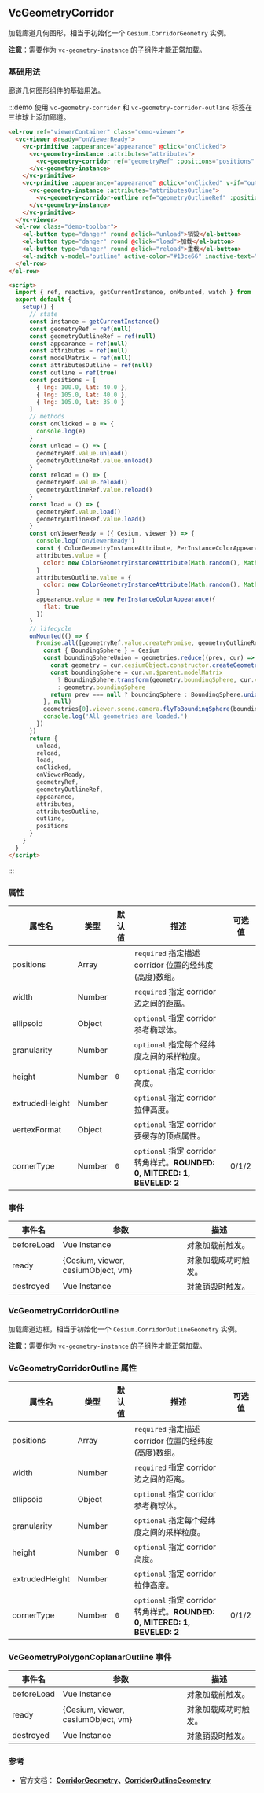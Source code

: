 ## VcGeometryCorridor

加载廊道几何图形，相当于初始化一个 `Cesium.CorridorGeometry` 实例。

**注意**：需要作为 `vc-geometry-instance` 的子组件才能正常加载。

### 基础用法

廊道几何图形组件的基础用法。

:::demo 使用 `vc-geometry-corridor` 和 `vc-geometry-corridor-outline` 标签在三维球上添加廊道。

```html
<el-row ref="viewerContainer" class="demo-viewer">
  <vc-viewer @ready="onViewerReady">
    <vc-primitive :appearance="appearance" @click="onClicked">
      <vc-geometry-instance :attributes="attributes">
        <vc-geometry-corridor ref="geometryRef" :positions="positions" :width="250000"></vc-geometry-corridor>
      </vc-geometry-instance>
    </vc-primitive>
    <vc-primitive :appearance="appearance" @click="onClicked" v-if="outline">
      <vc-geometry-instance :attributes="attributesOutline">
        <vc-geometry-corridor-outline ref="geometryOutlineRef" :positions="positions" :width="250000"></vc-geometry-corridor-outline>
      </vc-geometry-instance>
    </vc-primitive>
  </vc-viewer>
  <el-row class="demo-toolbar">
    <el-button type="danger" round @click="unload">销毁</el-button>
    <el-button type="danger" round @click="load">加载</el-button>
    <el-button type="danger" round @click="reload">重载</el-button>
    <el-switch v-model="outline" active-color="#13ce66" inactive-text="边框"> </el-switch>
  </el-row>
</el-row>

<script>
  import { ref, reactive, getCurrentInstance, onMounted, watch } from 'vue'
  export default {
    setup() {
      // state
      const instance = getCurrentInstance()
      const geometryRef = ref(null)
      const geometryOutlineRef = ref(null)
      const appearance = ref(null)
      const attributes = ref(null)
      const modelMatrix = ref(null)
      const attributesOutline = ref(null)
      const outline = ref(true)
      const positions = [
        { lng: 100.0, lat: 40.0 },
        { lng: 105.0, lat: 40.0 },
        { lng: 105.0, lat: 35.0 }
      ]
      // methods
      const onClicked = e => {
        console.log(e)
      }
      const unload = () => {
        geometryRef.value.unload()
        geometryOutlineRef.value.unload()
      }
      const reload = () => {
        geometryRef.value.reload()
        geometryOutlineRef.value.reload()
      }
      const load = () => {
        geometryRef.value.load()
        geometryOutlineRef.value.load()
      }
      const onViewerReady = ({ Cesium, viewer }) => {
        console.log('onViewerReady')
        const { ColorGeometryInstanceAttribute, PerInstanceColorAppearance, Matrix4, Cartesian3, Transforms } = Cesium
        attributes.value = {
          color: new ColorGeometryInstanceAttribute(Math.random(), Math.random(), Math.random(), 0.5)
        }
        attributesOutline.value = {
          color: new ColorGeometryInstanceAttribute(Math.random(), Math.random(), Math.random())
        }
        appearance.value = new PerInstanceColorAppearance({
          flat: true
        })
      }
      // lifecycle
      onMounted(() => {
        Promise.all([geometryRef.value.createPromise, geometryOutlineRef.value.createPromise]).then(geometries => {
          const { BoundingSphere } = Cesium
          const boundingSphereUnion = geometries.reduce((prev, cur) => {
            const geometry = cur.cesiumObject.constructor.createGeometry(cur.cesiumObject)
            const boundingSphere = cur.vm.$parent.modelMatrix
              ? BoundingSphere.transform(geometry.boundingSphere, cur.vm.$parent.modelMatrix)
              : geometry.boundingSphere
            return prev === null ? boundingSphere : BoundingSphere.union(prev, boundingSphere)
          }, null)
          geometries[0].viewer.scene.camera.flyToBoundingSphere(boundingSphereUnion)
          console.log('All geometries are loaded.')
        })
      })
      return {
        unload,
        reload,
        load,
        onClicked,
        onViewerReady,
        geometryRef,
        geometryOutlineRef,
        appearance,
        attributes,
        attributesOutline,
        outline,
        positions
      }
    }
  }
</script>
```

:::

### 属性

| 属性名         | 类型   | 默认值 | 描述                                                                      | 可选值 |
| -------------- | ------ | ------ | ------------------------------------------------------------------------- | ------ |
| positions      | Array  |        | `required` 指定描述 corridor 位置的经纬度(高度)数组。                     |
| width          | Number |        | `required` 指定 corridor 边之间的距离。                                   |
| ellipsoid      | Object |        | `optional` 指定 corridor 参考椭球体。                                     |
| granularity    | Number |        | `optional` 指定每个经纬度之间的采样粒度。                                 |
| height         | Number | `0`    | `optional` 指定 corridor 高度。                                           |
| extrudedHeight | Number |        | `optional` 指定 corridor 拉伸高度。                                       |
| vertexFormat   | Object |        | `optional` 指定 corridor 要缓存的顶点属性。                               |
| cornerType     | Number | `0`    | `optional` 指定 corridor 转角样式。**ROUNDED: 0, MITERED: 1, BEVELED: 2** | 0/1/2  |

### 事件

| 事件名     | 参数                               | 描述                 |
| ---------- | ---------------------------------- | -------------------- |
| beforeLoad | Vue Instance                       | 对象加载前触发。     |
| ready      | {Cesium, viewer, cesiumObject, vm} | 对象加载成功时触发。 |
| destroyed  | Vue Instance                       | 对象销毁时触发。     |

### VcGeometryCorridorOutline

加载廊道边框，相当于初始化一个 `Cesium.CorridorOutlineGeometry` 实例。

**注意**：需要作为 `vc-geometry-instance` 的子组件才能正常加载。

### VcGeometryCorridorOutline 属性

| 属性名         | 类型   | 默认值 | 描述                                                                      | 可选值 |
| -------------- | ------ | ------ | ------------------------------------------------------------------------- | ------ |
| positions      | Array  |        | `required` 指定描述 corridor 位置的经纬度(高度)数组。                     |
| width          | Number |        | `required` 指定 corridor 边之间的距离。                                   |
| ellipsoid      | Object |        | `optional` 指定 corridor 参考椭球体。                                     |
| granularity    | Number |        | `optional` 指定每个经纬度之间的采样粒度。                                 |
| height         | Number | `0`    | `optional` 指定 corridor 高度。                                           |
| extrudedHeight | Number |        | `optional` 指定 corridor 拉伸高度。                                       |
| cornerType     | Number | `0`    | `optional` 指定 corridor 转角样式。**ROUNDED: 0, MITERED: 1, BEVELED: 2** | 0/1/2  |

### VcGeometryPolygonCoplanarOutline 事件

| 事件名     | 参数                               | 描述                 |
| ---------- | ---------------------------------- | -------------------- |
| beforeLoad | Vue Instance                       | 对象加载前触发。     |
| ready      | {Cesium, viewer, cesiumObject, vm} | 对象加载成功时触发。 |
| destroyed  | Vue Instance                       | 对象销毁时触发。     |

### 参考

- 官方文档： **[CorridorGeometry](https://cesium.com/docs/cesiumjs-ref-doc/CorridorGeometry.html)、[CorridorOutlineGeometry](https://cesium.com/docs/cesiumjs-ref-doc/CorridorOutlineGeometry.html)**
